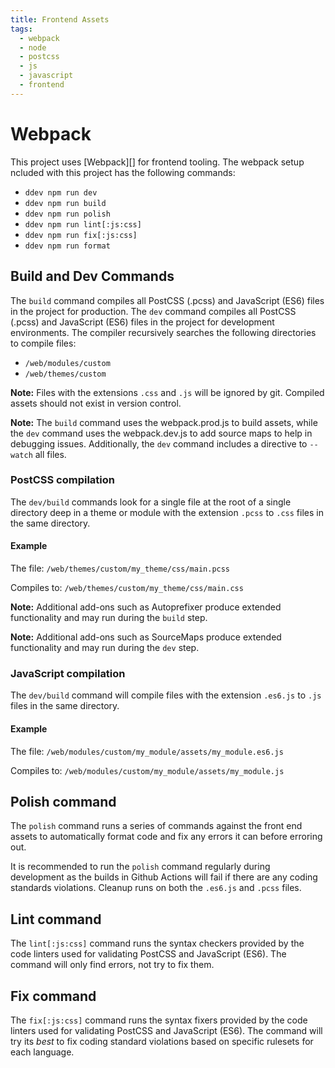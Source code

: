 ```yaml
---
title: Frontend Assets
tags:
  - webpack
  - node
  - postcss
  - js
  - javascript
  - frontend
---
```

# Webpack

This project uses [Webpack][] for frontend tooling. The webpack setup ncluded with
this project has the following commands:

* `ddev npm run dev`
* `ddev npm run build`
* `ddev npm run polish`
* `ddev npm run lint[:js:css]`
* `ddev npm run fix[:js:css]`
* `ddev npm run format`

## Build and Dev Commands

The `build` command compiles all PostCSS (.pcss) and JavaScript (ES6) files in the project for production.
The `dev` command compiles all PostCSS (.pcss) and JavaScript (ES6) files in the project for development environments.
The compiler recursively searches the following directories to compile files:

* `/web/modules/custom`
* `/web/themes/custom`

**Note:** Files with the extensions `.css` and `.js` will be ignored by git.
Compiled assets should not exist in version control.

**Note:** The `build` command uses the webpack.prod.js to build assets, while the `dev` command
uses the webpack.dev.js to add source maps to help in debugging issues. Additionally, the `dev` command
includes a directive to `--watch` all files.

### PostCSS compilation

The `dev/build` commands look for a single file at the root of a single directory deep in a theme or module
with the extension `.pcss` to `.css` files in the same directory.

#### Example

The file:
`/web/themes/custom/my_theme/css/main.pcss`

Compiles to:
`/web/themes/custom/my_theme/css/main.css`

**Note:** Additional add-ons such as Autoprefixer produce extended functionality
and may run during the `build` step.

**Note:** Additional add-ons such as SourceMaps produce extended functionality
and may run during the `dev` step.

### JavaScript compilation

The `dev/build` command will compile files with the extension `.es6.js` to `.js`
files in the same directory.

#### Example

The file:
`/web/modules/custom/my_module/assets/my_module.es6.js`

Compiles to:
`/web/modules/custom/my_module/assets/my_module.js`

## Polish command

The `polish` command runs a series of commands against the front end assets to
automatically format code and fix any errors it can before erroring out.

It is recommended to run the `polish` command regularly during development as the
builds in Github Actions will fail if there are any coding standards violations. Cleanup
runs on both the `.es6.js` and `.pcss` files.

## Lint command
The `lint[:js:css]` command runs the syntax checkers provided by the code linters used for
validating PostCSS and JavaScript (ES6). The command will only find errors, not try to fix them.

## Fix command
The `fix[:js:css]` command runs the syntax fixers provided by the code linters used for
validating PostCSS and JavaScript (ES6). The command will try its _best_ to fix
coding standard violations based on specific rulesets for each language.
